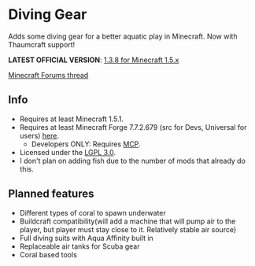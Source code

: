 Diving Gear
==========

Adds some diving gear for a better aquatic play in Minecraft.  Now with Thaumcraft support!

**LATEST OFFICIAL VERSION**: [1.3.8 for Minecraft 1.5.x](http://adf.ly/O9X9z)

[Minecraft Forums thread](http://www.minecraftforum.net/topic/1706429-15xforge-diving-gear-mod-138/)

## Info

* Requires at least Minecraft 1.5.1.
* Requires at least Minecraft Forge 7.7.2.679 (src for Devs, Universal for users) [here](http://files.minecraftforge.net/).
  * Developers ONLY: Requires [MCP](http://mcp.ocean-labs.de/index.php/Main_Page).
* Licensed under the [LGPL 3.0](http://www.gnu.org/licenses/lgpl-3.0.txt).
* I don't plan on adding fish due to the number of mods that already do this.

## Planned features

* Different types of coral to spawn underwater
* Buildcraft compatibility(will add a machine that will pump air to the player, but player must stay close to it. Relatively stable air source)
* Full diving suits with Aqua Affinity built in
* Replaceable air tanks for Scuba gear
* Coral based tools
